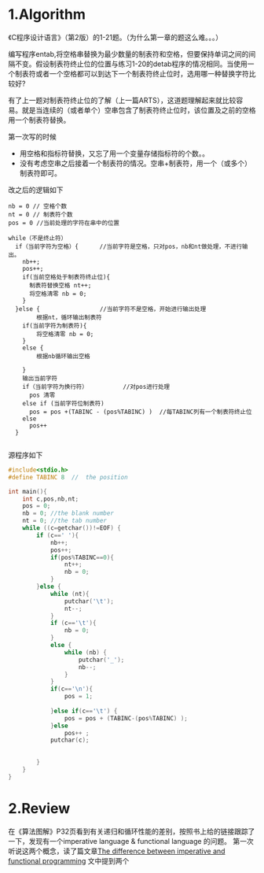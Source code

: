 # 1.Algorithm
《C程序设计语言》（第2版）的1-21题。（为什么第一章的题这么难。。。）

编写程序entab,将空格串替换为最少数量的制表符和空格，但要保持单词之间的间隔不变。假设制表符终止位的位置与练习1-20的detab程序的情况相同。当使用一个制表符或者一个空格都可以到达下一个制表符终止位时，选用哪一种替换字符比较好?

有了上一题对制表符终止位的了解（上一篇ARTS），这道题理解起来就比较容易。就是当连续的（或者单个）空串包含了制表符终止位时，该位置及之前的空格用一个制表符替换。

第一次写的时候
* 用空格和指标符替换，又忘了用一个变量存储指标符的个数。。
* 没有考虑空串之后接着一个制表符的情况。空串+制表符，用一个（或多个）制表符即可。

改之后的逻辑如下
``` 
nb = 0 // 空格个数
nt = 0 // 制表符个数
pos = 0 //当前处理的字符在串中的位置

while（不是终止符）
  if（当前字符为空格）{      //当前字符是空格，只对pos，nb和nt做处理，不进行输出。
    nb++;
    pos++;
    if(当前空格处于制表符终止位){
      制表符替换空格 nt++;
      将空格清零 nb = 0;
    }
  }else {                 //当前字符不是空格，开始进行输出处理
        根据nt，循环输出制表符
    if(当前字符为制表符){
        将空格清零 nb = 0;
    }
    else {
        根据nb循环输出空格
      
    }
    输出当前字符
    if（当前字符为换行符）          //对pos进行处理
      pos 清零
    else if (当前字符位制表符)
      pos = pos +(TABINC - (pos%TABINC) )  //每TABINC列有一个制表符终止位
    else 
      pos++
  }
  
```

源程序如下
``` c
#include<stdio.h>
#define TABINC 8  //  the position

int main(){
    int c,pos,nb,nt;
    pos = 0;
    nb = 0; //the blank number
    nt = 0; //the tab number
    while ((c=getchar())!=EOF) {
        if (c==' '){
            nb++;
            pos++;
            if(pos%TABINC==0){
                nt++;
                nb = 0;
            }
        }else {
            while (nt){
                putchar('\t');
                nt--;
            }
            if (c=='\t'){
                nb = 0;
            }
            else {
                while (nb) {
                    putchar('_');
                    nb--;
                }
            }
            if(c=='\n'){
                pos = 1;
                
            }else if(c=='\t') {
                pos = pos + (TABINC-(pos%TABINC) );  
            }else
                pos++ ;
            putchar(c);
            
            
        }
    }
}
``` 


# 2.Review
在《算法图解》P32页看到有关递归和循环性能的差别，按照书上给的链接跟踪了一下，发现有一个imperative language & functional language 的问题。
第一次听说这两个概念，读了篇文章[The difference between imperative and functional programming](https://reprog.wordpress.com/2010/03/11/the-difference-between-imperative-and-functional-programming/)
文中提到两个
